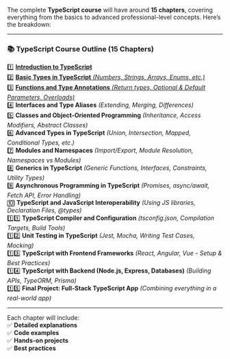 The complete **TypeScript course** will have around **15 chapters**, covering everything from the basics to advanced professional-level concepts. Here’s the breakdown:  

---

### **📚 TypeScript Course Outline (15 Chapters)**
1️⃣ [**Introduction to TypeScript**](https://github.com/musarafhossain/TypeScript-Notes/tree/main/1_Introduction%20to%20TypeScript)  
2️⃣ [**Basic Types in TypeScript** *(Numbers, Strings, Arrays, Enums, etc.)*](https://github.com/musarafhossain/TypeScript-Notes/tree/main/2_Basic%20Types%20in%20TypeScript)  
3️⃣ [**Functions and Type Annotations** *(Return types, Optional & Default Parameters, Overloads)*](https://github.com/musarafhossain/TypeScript-Notes/tree/main/3_Functions%20and%20Type%20Annotations%20in%20TypeScript)  
4️⃣ **Interfaces and Type Aliases** *(Extending, Merging, Differences)*  
5️⃣ **Classes and Object-Oriented Programming** *(Inheritance, Access Modifiers, Abstract Classes)*  
6️⃣ **Advanced Types in TypeScript** *(Union, Intersection, Mapped, Conditional Types, etc.)*  
7️⃣ **Modules and Namespaces** *(Import/Export, Module Resolution, Namespaces vs Modules)*  
8️⃣ **Generics in TypeScript** *(Generic Functions, Interfaces, Constraints, Utility Types)*  
9️⃣ **Asynchronous Programming in TypeScript** *(Promises, async/await, Fetch API, Error Handling)*  
🔟 **TypeScript and JavaScript Interoperability** *(Using JS libraries, Declaration Files, @types)*  
1️⃣1️⃣ **TypeScript Compiler and Configuration** *(tsconfig.json, Compilation Targets, Build Tools)*  
1️⃣2️⃣ **Unit Testing in TypeScript** *(Jest, Mocha, Writing Test Cases, Mocking)*  
1️⃣3️⃣ **TypeScript with Frontend Frameworks** *(React, Angular, Vue - Setup & Best Practices)*  
1️⃣4️⃣ **TypeScript with Backend (Node.js, Express, Databases)** *(Building APIs, TypeORM, Prisma)*  
1️⃣5️⃣ **Final Project: Full-Stack TypeScript App** *(Combining everything in a real-world app)*  

---

Each chapter will include:  
✅ **Detailed explanations**  
✅ **Code examples**  
✅ **Hands-on projects**  
✅ **Best practices**  
